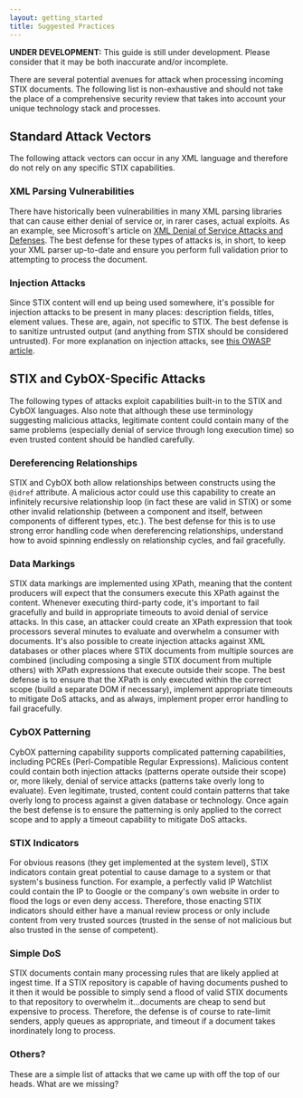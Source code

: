 ```yaml
---
layout: getting_started
title: Suggested Practices
---
```


<p class="alert alert-danger"><strong>UNDER DEVELOPMENT:</strong> This guide is still under development. Please consider that it may be both inaccurate and/or incomplete.</p>

There are several potential avenues for attack when processing incoming STIX documents. The following list is non-exhaustive and should not take the place of a comprehensive security review that takes into account your unique technology stack and processes.

## Standard Attack Vectors

The following attack vectors can occur in any XML language and therefore do not rely on any specific STIX capabilities.

### XML Parsing Vulnerabilities

There have historically been vulnerabilities in many XML parsing libraries that can cause either denial of service or, in rarer cases, actual exploits. As an example, see Microsoft's article on [XML Denial of Service Attacks and Defenses](http://msdn.microsoft.com/en-us/magazine/ee335713.aspx). The best defense for these types of attacks is, in short, to keep your XML parser up-to-date and ensure you perform full validation prior to attempting to process the document.

### Injection Attacks

Since STIX content will end up being used somewhere, it's possible for injection attacks to be present in many places: description fields, titles, element values. These are, again, not specific to STIX. The best defense is to sanitize untrusted output (and anything from STIX should be considered untrusted). For more explanation on injection attacks, see [this OWASP article](https://www.owasp.org/index.php/Top_10_2010-A1-Injection).

## STIX and CybOX-Specific Attacks

The following types of attacks exploit capabilities built-in to the STIX and CybOX languages. Also note that although these use terminology suggesting malicious attacks, legitimate content could contain many of the same problems (especially denial of service through long execution time) so even trusted content should be handled carefully.

### Dereferencing Relationships

STIX and CybOX both allow relationships between constructs using the `@idref` attribute. A malicious actor could use this capability to create an infinitely recursive relationship loop (in fact these are valid in STIX) or some other invalid relationship (between a component and itself, between components of different types, etc.). The best defense for this is to use strong error handling code when dereferencing relationships, understand how to avoid spinning endlessly on relationship cycles, and fail gracefully.

### Data Markings

STIX data markings are implemented using XPath, meaning that the content producers will expect that the consumers execute this XPath against the content. Whenever executing third-party code, it's important to fail gracefully and build in appropriate timeouts to avoid denial of service attacks. In this case, an attacker could create an XPath expression that took processors several minutes to evaluate and overwhelm a consumer with documents. It's also possible to create injection attacks against XML databases or other places where STIX documents from multiple sources are combined (including composing a single STIX document from multiple others) with XPath expressions that execute outside their scope. The best defense is to ensure that the XPath is only executed within the correct scope (build a separate DOM if necessary), implement appropriate timeouts to mitigate DoS attacks, and as always, implement proper error handling to fail gracefully.

### CybOX Patterning

CybOX patterning capability supports complicated patterning capabilities, including PCREs (Perl-Compatible Regular Expressions). Malicious content could contain both injection attacks (patterns operate outside their scope) or, more likely, denial of service attacks (patterns take overly long to evaluate). Even legitimate, trusted, content could contain patterns that take overly long to process against a given database or technology. Once again the best defense is to ensure the patterning is only applied to the correct scope and to apply a timeout capability to mitigate DoS attacks.

### STIX Indicators

For obvious reasons (they get implemented at the system level), STIX indicators contain great potential to cause damage to a system or that system's business function. For example, a perfectly valid IP Watchlist could contain the IP to Google or the company's own website in order to flood the logs or even deny access. Therefore, those enacting STIX indicators should either have a manual review process or only include content from very trusted sources (trusted in the sense of not malicious but also trusted in the sense of competent).

### Simple DoS

STIX documents contain many processing rules that are likely applied at ingest time. If a STIX repository is capable of having documents pushed to it then it would be possible to simply send a flood of valid STIX documents to that repository to overwhelm it...documents are cheap to send but expensive to process. Therefore, the defense is of course to rate-limit senders, apply queues as appropriate, and timeout if a document takes inordinately long to process.

### Others?

These are a simple list of attacks that we came up with off the top of our heads. What are we missing?